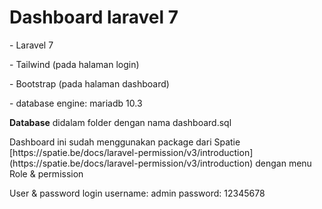 <h1>Dashboard laravel 7</h1>

<p>- Laravel 7 </p>
<p>- Tailwind (pada halaman login)</p>
<p>- Bootstrap (pada halaman dashboard)</p>
<p>- database engine: mariadb 10.3</p>

<p><b>Database</b> didalam folder  dengan nama dashboard.sql</p>

<p>Dashboard ini sudah menggunakan package dari Spatie [https://spatie.be/docs/laravel-permission/v3/introduction](https://spatie.be/docs/laravel-permission/v3/introduction) dengan menu Role & permission</p>

<span>User & password login
username: admin
password: 12345678</span>

